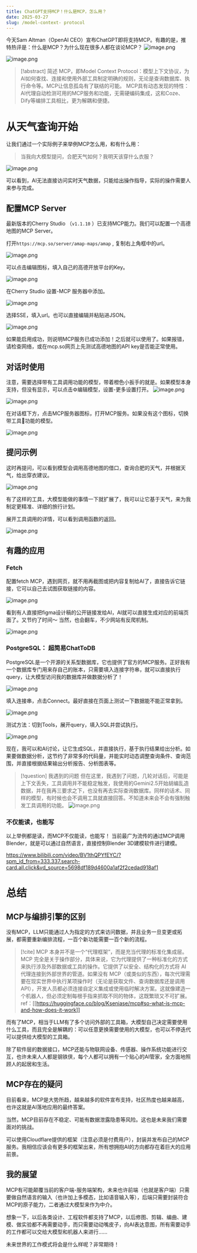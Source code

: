 ```yaml
---
title: ChatGPT支持MCP！什么是MCP，怎么用？
date: 2025-03-27
slug: /model-context- protocol
---
```

今天Sam Altman（OpenAI CEO）宣布ChatGPT即将支持MCP。有趣的是，推特热评是：什么是MCP？为什么现在很多人都在谈论MCP？
![image.png](https://images.ygria.site/2025/03/667032a731114d8a60879c4a1822a2f3.png)

![image.png](https://images.ygria.site/2025/03/e7b193f133e2cebb718178ff761d72a6.png)


> [!abstract] 简述
> MCP，即Model Context Protocol：模型上下文协议，为AI如何查找、连接和使用外部工具制定明确的规则，无论是查询数据库、执行命令等。MCP让信息孤岛有了联结的可能。
> MCP具有动态发现的特性：AI代理自动检测可用的MCP服务和功能，无需硬编码集成，这和Coze、Dify等编排工具相比，更为解耦和便捷。
>


# 从天气查询开始

让我们通过一个实际例子来举例MCP怎么用，和有什么用：

> 当我向大模型提问，合肥天气如何？我明天该穿什么衣服？

![image.png](https://images.ygria.site/2025/03/41830b3b36c677f96f389d88fa3d0e85.png)

可以看到，AI无法直接访问实时天气数据，只能给出操作指导，实际的操作需要人来参与完成。

## 配置MCP Server

最新版本的Cherry Studio （`v1.1.10` ）已支持MCP能力。我们可以配置一个高德地图的MCP Server。

打开`https://mcp.so/server/amap-maps/amap` , 复制右上角框中的url。


![image.png](https://images.ygria.site/2025/03/d82d5f93f54b3749cb3254ffdd6abfb8.png)

可以点击编辑图标，填入自己的高德开放平台的Key。

![image.png](https://images.ygria.site/2025/03/b49ecf57b6d70dc31c31627146be654d.png)




在Cherry Studio 设置-MCP 服务器中添加。

![image.png](https://images.ygria.site/2025/03/a9611e4e7f3f784738a91c650c55da6a.png)


选择SSE，填入url。也可以直接编辑并粘贴进JSON。

![image.png](https://images.ygria.site/2025/03/2ced4b622d6648f33cc9bf4ed62e9d7b.png)



如果能启用成功，则说明MCP服务已成功添加！之后就可以使用了。如果报错，请检查网络，或在mcp.so网页上先测试高德地图的API key是否能正常使用。


## 对话时使用

注意，需要选择带有工具调用功能的模型，带着橙色小扳手的就是。如果模型本身支持，但没有显示，可以点击⚙️编辑模型，设置-更多设置打开。
![image.png](https://images.ygria.site/2025/03/7b6a274a889b9d9c78f439383c2ba9bd.png)



![image.png](https://images.ygria.site/2025/03/58d588e4aafc42bd56a37764444184c2.png)

在对话框下方，点击MCP服务器图标，打开MCP服务。如果没有这个图标，切换带工具🔧功能的模型。


![image.png](https://images.ygria.site/2025/03/9adc33cc3e1c669d31d170d0c7c0017a.png)

## 提问示例

这时再提问，可以看到模型会调用高德地图的借口，查询合肥的天气，并根据天气，给出穿衣建议。

![image.png](https://images.ygria.site/2025/03/1fda5eeaee717f3c8df6ce620668fbd4.png)


有了这样的工具，大模型能做的事情一下就扩展了，我可以让它基于天气，来为我制定更精准、详细的旅行计划。

展开工具调用的详情，可以看到调用函数的返回。

![image.png](https://images.ygria.site/2025/03/92b27d3667b69ffdd6e756ec6b93f7fd.png)


## 有趣的应用

### Fetch

配置fetch MCP，遇到网页，就不用再截图或把内容复制给AI了，直接告诉它链接，它可以自己去试图获取链接的内容。

![image.png](https://images.ygria.site/2025/03/0e9c1ae1b8b4de170c1d44d4df4f0e33.png)

看到有人直接把figma设计稿的公开链接发给AI，AI就可以直接生成对应的前端页面了。又节约了时间～
当然，也会翻车，不少网站有反爬机制。

![image.png](https://images.ygria.site/2025/03/ba3f0777d7b120b064089f7f5186afd0.png)


### PostgreSQL： 超简易ChatToDB

PostgreSQL是一个开源的关系型数据库，它也提供了官方的MCP服务。正好我有一个数据库专门用来存自己的账本，只需要填入连接字符串，就可以直接执行query，让大模型访问我的数据库并做数据分析了！

![image.png](https://images.ygria.site/2025/03/ad4a8c11a73070794abffdeb1dca674a.png)

填入连接串，点击Connect。最好直接在页面上测试一下数据能不能正常拿到。

![image.png](https://images.ygria.site/2025/03/49e345007d32dad5f7bf7855f784a5a9.png)

测试方法：切到Tools，展开query，填入SQL并尝试执行。


![image.png](https://images.ygria.site/2025/03/14c5d4c5ed60f23e02d63757dfe83fc0.png)

现在，我可以和AI讨论，让它生成SQL，并直接执行，基于执行结果给出分析。如果要做数据分析，这节约了非常多的代码量，并能实时动态调整查询条件、查询范围，并直接根据结果输出分析报告、分析图表等。

> [!question] 我遇到的问题
> 但在这里，我遇到了问题，几轮对话后，可能是上下文丢失，工具调用并不能稳定触发，我使用的Gemini2.5开始胡编乱造数据，并在我再三要求之下，也没有再去实际查询数据库。同样的话术、同样的模型，有时候也会不调用工具就直接回答。不知道未来会不会有强制触发工具调用的功能。
> ![image.png](https://images.ygria.site/2025/03/1e43fc52535e34265ee39a46850beb43.png)


### 不仅能读，也能写

以上举例都是读，而MCP不仅能读，也能写！
当前最广为流传的通过MCP调用Blender，就是可以通过自然语言，直接控制Blender 3D建模软件进行建模。



https://www.bilibili.com/video/BV1thQPYfEYC/?spm_id_from=333.337.search-card.all.click&vd_source=5698df189d4600a1af2f2cedad918af1

#  总结

## MCP与编排引擎的区别

没有MCP，LLM只能通过人为指定的方式来访问数据，并且业务一旦变更或拓展，都需要重新编排流程，一百个新功能需要一百个新的流程。

> [!cite] 
> MCP 本身并不是一个“代理框架”，而是充当代理的标准化集成层。MCP 完全是关于操作部分，具体来说，它为代理提供了一种标准化的方式来执行涉及外部数据或工具的操作。它提供了以安全、结构化的方式将 AI 代理连接到外部世界的管道。如果没有 MCP（或类似的东西），每次代理需要在现实世界中执行某项操作时（无论是获取文件、查询数据库还是调用 API），开发人员都必须连接自定义集成或使用临时解决方案。这就像建造一个机器人，但必须定制每根手指来抓取不同的物体，这既繁琐又不可扩展。ref：[[https://huggingface.co/blog/Kseniase/mcp#so-what-is-mcp-and-how-does-it-work]]

而有了MCP，相当于LLM有了多个访问外部的工具箱，大模型自己决定需要使用什么工具，而且完全是解耦的：可以任意更换需要使用的大模型，也可以不停迭代可以提供给大模型的工具箱。

除了软件层的数据接口，MCP还能与物联网设备、传感器、操作系统功能进行交互，也许未来人人都是钢铁侠，每个人都可以拥有一个贴心的AI管家，全方面地照顾人的起居和生活。

## MCP存在的疑问

目前看来，MCP是大势所趋，越来越多的软件宣布支持，社区热度也越来越高，也许这就是AI落地应用的最终答案。

当然，MCP目前存在不稳定、可能有数据泄露隐患等风险。这也是未来我们需要面对的挑战。

可以使用Cloudflare提供的框架（注意必须是付费用户），封装并发布自己的MCP服务。我相信应该会有更多的框架出来，所有想拥抱AI的方向都存在着巨大的应用前景。

## 我的展望

MCP有可能颠覆当前的客户端-服务端架构，未来也许前端（也就是客户端）只需要做自然语言的输入（也许加上多模态，比如语音输入等），后端只需要封装符合MCP的原子能力，二者通过大模型来作为中介。

想象一下，以后各类设计、工程软件都支持了MCP，以后修图、剪辑、编曲、建模、做实验都不再需要动手，而只需要动动嘴皮子，向AI表达意图，所有需要动手的工作都可以交给大模型和机器人来进行……

未来世界的工作模式将会是什么样呢？非常期待！

